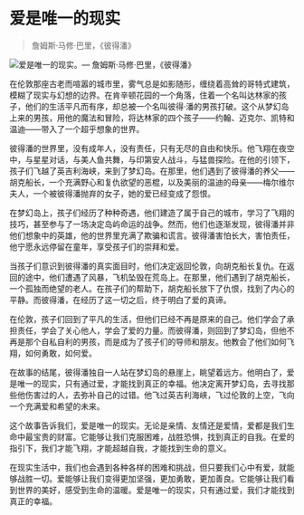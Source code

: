 # 爱是唯一的现实

> 詹姆斯·马修·巴里，《彼得潘》

![爱是唯一的现实。— 詹姆斯·马修·巴里，《彼得潘》](/images/f9d7185a8b0b47babf01f9467bae744c.jpg)


在伦敦那座古老而喧嚣的城市里，雾气总是如影随形，缠绕着高耸的哥特式建筑，模糊了现实与幻想的边界。在肯辛顿花园的一个角落，住着一个名叫达林家的孩子，他们的生活平凡而有序，却总被一个名叫彼得·潘的男孩打破。这个从梦幻岛上来的男孩，用他的魔法和冒险，将达林家的四个孩子——约翰、迈克尔、凯特和温迪——带入了一个超乎想象的世界。

彼得潘的世界里，没有成年人，没有责任，只有无尽的自由和快乐。他飞翔在夜空中，与星星对话，与美人鱼共舞，与印第安人战斗，与猛兽探险。在他的引领下，孩子们飞越了英吉利海峡，来到了梦幻岛。在那里，他们遇到了彼得潘的养父——胡克船长，一个充满野心和复仇欲望的恶棍，以及美丽的温迪的母亲——梅尔维尔夫人，一个被彼得潘抛弃的女子，她的爱已经变成了怨恨。

在梦幻岛上，孩子们经历了种种奇遇，他们建造了属于自己的城市，学习了飞翔的技巧，甚至参与了一场决定岛屿命运的战争。然而，他们也逐渐发现，彼得潘并非他们想象中的英雄，他的世界里充满了欺骗和谎言。彼得潘害怕长大，害怕责任，他宁愿永远停留在童年，享受孩子们的崇拜和爱。

当孩子们意识到彼得潘的真实面目时，他们决定返回伦敦，向胡克船长复仇。在返回的途中，他们遭遇了风暴，飞机坠毁在荒岛上。在那里，他们遇到了胡克船长，一个孤独而绝望的老人。在孩子们的帮助下，胡克船长放下了仇恨，找到了内心的平静。而彼得潘，在经历了这一切之后，终于明白了爱的真谛。

在伦敦，孩子们回到了平凡的生活，但他们已经不再是原来的自己。他们学会了承担责任，学会了关心他人，学会了爱的力量。而彼得潘，则回到了梦幻岛，但他不再是那个自私自利的男孩，而是成为了孩子们的导师和朋友。他教会了他们如何飞翔，如何勇敢，如何爱。

在故事的结尾，彼得潘独自一人站在梦幻岛的悬崖上，眺望着远方。他明白了，爱是唯一的现实，只有通过爱，才能找到真正的幸福。他决定离开梦幻岛，去寻找那些他伤害过的人，去弥补自己的过错。他飞过英吉利海峡，飞过伦敦的上空，飞向一个充满爱和希望的未来。

这个故事告诉我们，爱是唯一的现实。无论是亲情、友情还是爱情，爱都是我们生命中最宝贵的财富。它能够让我们克服困难，战胜恐惧，找到真正的自我。在爱的指引下，我们才能飞翔，才能超越自我，才能找到生命的意义。

在现实生活中，我们也会遇到各种各样的困难和挑战，但只要我们心中有爱，就能够战胜一切。爱能够让我们变得更加坚强，更加勇敢，更加善良。它能够让我们看到世界的美好，感受到生命的温暖。爱是唯一的现实，只有通过爱，我们才能找到真正的幸福。